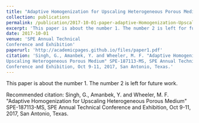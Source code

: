```yaml
---
title: "Adaptive Homogenization for Upscaling Heterogeneous Porous Medium"
collection: publications
permalink: /publication/2017-10-01-paper-adaptive-Homogenization-Upscaling-Heterogenous-Porous-Medium
excerpt: 'This paper is about the number 1. The number 2 is left for future work.'
date: 2017-10-01
venue: 'SPE Annual Technical
Conference and Exhibition'
paperurl: 'http://academicpages.github.io/files/paper1.pdf'
citation: 'Singh, G., Amanbek, Y. and Wheeler, M. F. "Adaptive Homogenization for
Upscaling Heterogeneous Porous Medium" SPE-187113-MS, SPE Annual Technical
Conference and Exhibition, Oct 9-11, 2017, San Antonio, Texas.'
---
```

This paper is about the number 1. The number 2 is left for future work.

Recommended citation: Singh, G., Amanbek, Y. and Wheeler, M. F. "Adaptive Homogenization for
Upscaling Heterogeneous Porous Medium" SPE-187113-MS, SPE Annual Technical
Conference and Exhibition, Oct 9-11, 2017, San Antonio, Texas.
